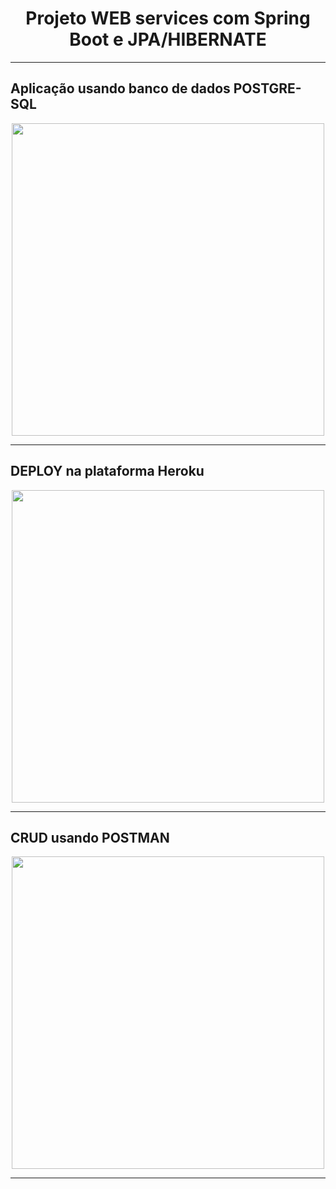 <h1 align="center">Projeto WEB services com Spring Boot e JPA/HIBERNATE</h1>
<hr></hr>
<h2>Aplicação usando banco de dados POSTGRE-SQL</h2>
<div align="center">
<img src="https://user-images.githubusercontent.com/91021360/151465962-758fd5f4-c0c5-4b6b-ae4c-14e8342fead6.PNG" width="500px">
</div>
<hr></hr>
<h2>DEPLOY na plataforma Heroku</h2>
<div align="center">
<img src="https://user-images.githubusercontent.com/91021360/151467376-042ed8c5-2444-48a2-aca6-2d9fa910f5c7.PNG" width="500px">
</div>
<hr></hr>
<h2>CRUD usando POSTMAN</h2>
<div align="center">
<img src="https://user-images.githubusercontent.com/91021360/151467566-b4ad12f4-a82d-4640-9644-1fb5aaa07d48.PNG" width="500px">
</div>
<hr></hr>
